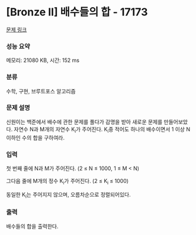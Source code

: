 # [Bronze II] 배수들의 합 - 17173 

[문제 링크](https://www.acmicpc.net/problem/17173) 

### 성능 요약

메모리: 21080 KB, 시간: 152 ms

### 분류

수학, 구현, 브루트포스 알고리즘

### 문제 설명

<p>신원이는 백준에서 배수에 관한 문제를 풀다가 감명을 받아 새로운 문제를 만들어보았다. 자연수 N과 M개의 자연수 K<sub>i</sub>가 주어진다. K<sub>i</sub>중 적어도 하나의 배수이면서 1 이상 N 이하인 수의 합을 구하여라.</p>

### 입력 

 <p>첫 번째 줄에 N과 M가 주어진다. (2 ≤ N ≤ 1000, 1 ≤ M < N)</p>

<p>그다음 줄에 M개의 정수 K<sub>i</sub>가 주어진다. (2 ≤ K<sub>i</sub> ≤ 1000)</p>

<p>동일한 K<sub>i</sub>는 주어지지 않으며, 오름차순으로 정렬되어있다.</p>

### 출력 

 <p>배수들의 합을 출력한다.</p>

